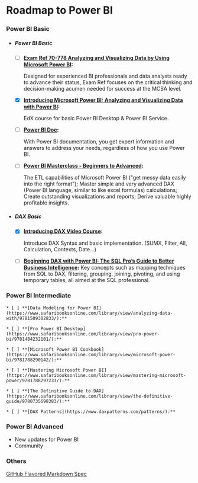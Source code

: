 # Roadmap to Power BI 

### Power BI Basic


 
* ##### Power BI Basic

    * [ ] **[Exam Ref 70-778 Analyzing and Visualizing Data by Using Microsoft Power BI](https://www.safaribooksonline.com/library/view/exam-ref-70-778/9780134857817/):** 

        Designed for experienced BI professionals and data analysts ready to advance their status, Exam Ref focuses on the critical thinking and decision-making acumen needed for success at the MCSA level.  

    * [x] **[Introducing Microsoft Power BI: Analyzing and Visualizing Data with Power BI](https://courses.edx.org/courses/course-v1:Microsoft+DAT207x+2T2018/course/):** 
    
        EdX course for basic Power BI Desktop & Power BI Service. 

    * [ ] **[Power BI Doc](https://docs.microsoft.com/zh-cn/power-bi/):** 
    
        With Power BI documentation, you get expert information and answers to address your needs, regardless of how you use Power BI.  

    * [ ] **[Power BI Masterclass - Beginners to Advanced](https://www.safaribooksonline.com/videos/power-bi-masterclass/9781789533095):** 
    
        The ETL capabilities of Microsoft Power BI ("get messy data easily into the right format"); Master simple and very advanced DAX (Power BI language, similar to like excel formulas) calculations; Create outstanding visualizations and reports; Derive valuable highly profitable insights.   

* ##### DAX Basic

    * [x] **[Introducing DAX Video Course](https://www.sqlbi.com/p/introducing-dax-video-course/):** 

        Introduce DAX Syntax and basic implementation. (SUMX, Filter, All, Calculation, Contexts, Date...)

    * [ ] **[Beginning DAX with Power BI: The SQL Pro’s Guide to Better Business Intelligence](https://www.safaribooksonline.com/library/view/beginning-dax-with/9781484234778/):**
        Key concepts such as mapping techniques from SQL to DAX, filtering, grouping, joining, pivoting, and using temporary tables, all aimed at the SQL professional. 

### Power BI Intermediate

    * [ ] **[Data Modeling for Power BI](https://www.safaribooksonline.com/library/view/analyzing-data-with/9781509302833/):**

    * [ ] **[Pro Power BI Desktop](https://www.safaribooksonline.com/library/view/pro-power-bi/9781484232101/):**

    * [ ] **[Microsoft Power BI Cookbook](https://www.safaribooksonline.com/library/view/microsoft-power-bi/9781788290142/):**

    * [ ] **[Mastering Microsoft Power BI](https://www.safaribooksonline.com/library/view/mastering-microsoft-power/9781788297233/):**

    * [ ] **[The Definitive Guide to DAX](https://www.safaribooksonline.com/library/view/the-definitive-guide/9780735698383/):**

    * [ ] **[DAX Patterns](https://www.daxpatterns.com/patterns/):**

### Power BI Advanced
* New updates for Power BI
* Community

### Others

[GitHub Flavored Markdown Spec](https://github.github.com/gfm/)
